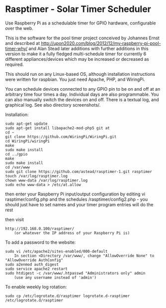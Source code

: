 Rasptimer - Solar Timer Scheduler
=========

Use Raspberry Pi as a schedulable timer for GPIO hardware, configurable over the web.

This is the software for the pool timer project conceived by Johannes Ernst and described at http://upon2020.com/blog/2012/12/my-raspberry-pi-pool-timer-why/ and Alan Stead later additions with further additions in this version to make it a fully fledged multi-schedule timer for currently 6 different appliances/devices which may be increased or decreased as required. 

This should run on any Linux-based OS, although installation instructions
were written for raspbian. You just need Apache, PHP, and WiringPi.

You can schedule devices connected to any GPIO pin to be on and off at
an arbitrary time four times a day. Individual days are also programmable. You can also manually switch the devices on and off. There is a textual log, and graphical log. See also directory screenshots/.

Installation:

    sudo apt-get update
    sudo apt-get install libapache2-mod-php5 git at
    cd ~
    git clone https://github.com/WiringPi/WiringPi.git
    cd WiringPi/wiringPi
    make
    sudo make install
    cd ../gpio
    make
    sudo make install
    cd /var/www
    sudo git clone https://github.com/astead/rasptimer-1.git rasptimer
    touch /var/log/rasptimer.log
    chown www-data /var/log/rasptimer.log
    sudo echo www-data > /etc/at.allow

then enter your Raspberry Pi input/output configuration by editing
    vi rasptimer/config.php and the schedules /rasptimer/config2.php - you should just have to set names and your timer program entries will do the rest

then visit

    http://192.168.0.100/rasptimer/
        (or whatever the IP address of your Raspberry Pi is)

To add a password to the website:

    sudo vi /etc/apache2/sites-enabled/000-default
        In section <Directory /var/www/, change "AllowOverride None" to "AllowOverride AuthConfig"
    sudo a2enmod auth_digest
    sudo service apache2 restart
    sudo htdigest -c /var/www/.htpasswd "Administrators only" admin
        (use any username instead of 'admin')

To enable weekly log rotation:

    sudo cp /etc/logrotate.d/rasptimer logrotate.d-rasptimer /etc/logrotate.d/rasptimer

